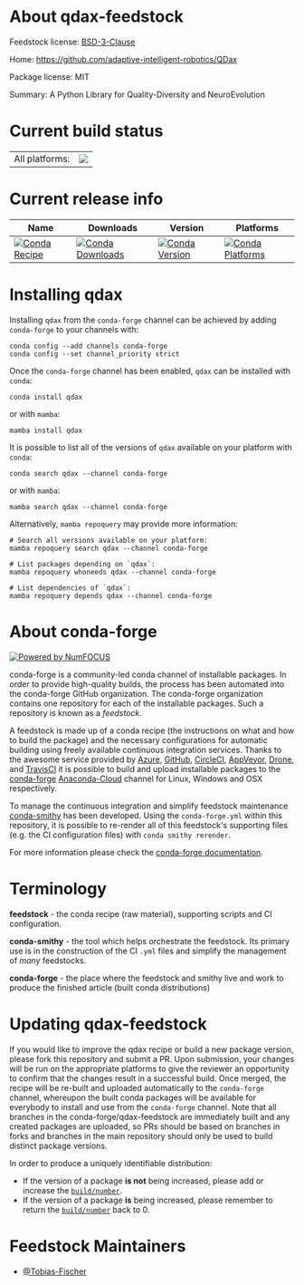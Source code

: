 About qdax-feedstock
====================

Feedstock license: [BSD-3-Clause](https://github.com/conda-forge/qdax-feedstock/blob/main/LICENSE.txt)

Home: https://github.com/adaptive-intelligent-robotics/QDax

Package license: MIT

Summary: A Python Library for Quality-Diversity and NeuroEvolution

Current build status
====================


<table><tr><td>All platforms:</td>
    <td>
      <a href="https://dev.azure.com/conda-forge/feedstock-builds/_build/latest?definitionId=18492&branchName=main">
        <img src="https://dev.azure.com/conda-forge/feedstock-builds/_apis/build/status/qdax-feedstock?branchName=main">
      </a>
    </td>
  </tr>
</table>

Current release info
====================

| Name | Downloads | Version | Platforms |
| --- | --- | --- | --- |
| [![Conda Recipe](https://img.shields.io/badge/recipe-qdax-green.svg)](https://anaconda.org/conda-forge/qdax) | [![Conda Downloads](https://img.shields.io/conda/dn/conda-forge/qdax.svg)](https://anaconda.org/conda-forge/qdax) | [![Conda Version](https://img.shields.io/conda/vn/conda-forge/qdax.svg)](https://anaconda.org/conda-forge/qdax) | [![Conda Platforms](https://img.shields.io/conda/pn/conda-forge/qdax.svg)](https://anaconda.org/conda-forge/qdax) |

Installing qdax
===============

Installing `qdax` from the `conda-forge` channel can be achieved by adding `conda-forge` to your channels with:

```
conda config --add channels conda-forge
conda config --set channel_priority strict
```

Once the `conda-forge` channel has been enabled, `qdax` can be installed with `conda`:

```
conda install qdax
```

or with `mamba`:

```
mamba install qdax
```

It is possible to list all of the versions of `qdax` available on your platform with `conda`:

```
conda search qdax --channel conda-forge
```

or with `mamba`:

```
mamba search qdax --channel conda-forge
```

Alternatively, `mamba repoquery` may provide more information:

```
# Search all versions available on your platform:
mamba repoquery search qdax --channel conda-forge

# List packages depending on `qdax`:
mamba repoquery whoneeds qdax --channel conda-forge

# List dependencies of `qdax`:
mamba repoquery depends qdax --channel conda-forge
```


About conda-forge
=================

[![Powered by
NumFOCUS](https://img.shields.io/badge/powered%20by-NumFOCUS-orange.svg?style=flat&colorA=E1523D&colorB=007D8A)](https://numfocus.org)

conda-forge is a community-led conda channel of installable packages.
In order to provide high-quality builds, the process has been automated into the
conda-forge GitHub organization. The conda-forge organization contains one repository
for each of the installable packages. Such a repository is known as a *feedstock*.

A feedstock is made up of a conda recipe (the instructions on what and how to build
the package) and the necessary configurations for automatic building using freely
available continuous integration services. Thanks to the awesome service provided by
[Azure](https://azure.microsoft.com/en-us/services/devops/), [GitHub](https://github.com/),
[CircleCI](https://circleci.com/), [AppVeyor](https://www.appveyor.com/),
[Drone](https://cloud.drone.io/welcome), and [TravisCI](https://travis-ci.com/)
it is possible to build and upload installable packages to the
[conda-forge](https://anaconda.org/conda-forge) [Anaconda-Cloud](https://anaconda.org/)
channel for Linux, Windows and OSX respectively.

To manage the continuous integration and simplify feedstock maintenance
[conda-smithy](https://github.com/conda-forge/conda-smithy) has been developed.
Using the ``conda-forge.yml`` within this repository, it is possible to re-render all of
this feedstock's supporting files (e.g. the CI configuration files) with ``conda smithy rerender``.

For more information please check the [conda-forge documentation](https://conda-forge.org/docs/).

Terminology
===========

**feedstock** - the conda recipe (raw material), supporting scripts and CI configuration.

**conda-smithy** - the tool which helps orchestrate the feedstock.
                   Its primary use is in the construction of the CI ``.yml`` files
                   and simplify the management of *many* feedstocks.

**conda-forge** - the place where the feedstock and smithy live and work to
                  produce the finished article (built conda distributions)


Updating qdax-feedstock
=======================

If you would like to improve the qdax recipe or build a new
package version, please fork this repository and submit a PR. Upon submission,
your changes will be run on the appropriate platforms to give the reviewer an
opportunity to confirm that the changes result in a successful build. Once
merged, the recipe will be re-built and uploaded automatically to the
`conda-forge` channel, whereupon the built conda packages will be available for
everybody to install and use from the `conda-forge` channel.
Note that all branches in the conda-forge/qdax-feedstock are
immediately built and any created packages are uploaded, so PRs should be based
on branches in forks and branches in the main repository should only be used to
build distinct package versions.

In order to produce a uniquely identifiable distribution:
 * If the version of a package **is not** being increased, please add or increase
   the [``build/number``](https://docs.conda.io/projects/conda-build/en/latest/resources/define-metadata.html#build-number-and-string).
 * If the version of a package **is** being increased, please remember to return
   the [``build/number``](https://docs.conda.io/projects/conda-build/en/latest/resources/define-metadata.html#build-number-and-string)
   back to 0.

Feedstock Maintainers
=====================

* [@Tobias-Fischer](https://github.com/Tobias-Fischer/)

